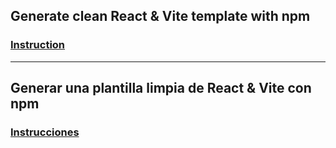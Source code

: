 ## Generate clean React & Vite template with npm
### [Instruction](https://github.com/SikuTheNomad/npm-react/blob/main/packages/react-js/README.md)
---
## Generar una plantilla limpia de React & Vite con npm
### [Instrucciones](https://github.com/SikuTheNomad/npm-react/blob/main/packages/react-js-es/README.md)
